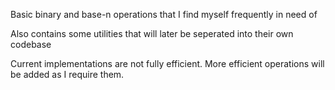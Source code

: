 Basic binary and base-n operations that I find myself frequently in need of

Also contains some utilities that will later be seperated into their own codebase

Current implementations are not fully efficient. More efficient operations will be added as I require them.
